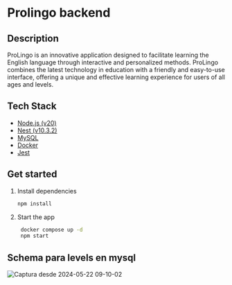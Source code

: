 # Prolingo backend

## Description
ProLingo is an innovative application designed to facilitate learning the English language through interactive and personalized methods. ProLingo combines the latest technology in education with a friendly and easy-to-use interface, offering a unique and effective learning experience for users of all ages and levels.

## Tech Stack
- [Node.js (v20)](https://nodejs.org/en) 
- [Nest (v10.3.2)](https://github.com/nestjs/nest)
- [MySQL](https://www.mysql.com/)
- [Docker](https://www.docker.com/)
- [Jest](https://jestjs.io/)

## Get started

1. Install dependencies

   ```bash
   npm install
   ```

2. Start the app

   ```bash
    docker compose up -d
    npm start
   ```


## Schema para levels en mysql

![Captura desde 2024-05-22 09-10-02](https://github.com/No-Country/c18-95-t-react-native/assets/101225151/bce6ac45-c4f8-4941-aae5-537461e8b512)



